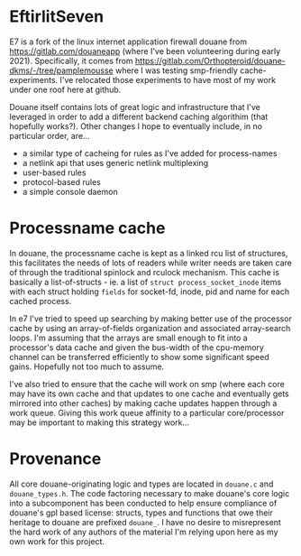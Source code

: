 # EftirlitSeven

E7 is a fork of the linux internet application firewall douane from https://gitlab.com/douaneapp (where I've been volunteering during early 2021). Specifically, it comes from https://gitlab.com/Orthopteroid/douane-dkms/-/tree/pamplemousse where I was testing smp-friendly cache-experiments. I've relocated those experiments to have most of my work under one roof here at github.

Douane itself contains lots of great logic and infrastructure that I've leveraged in order to add a different backend caching algorithim (that hopefully works?). Other changes I hope to eventually include, in no particular order, are...
- a similar type of cacheing for rules as I've added for process-names
- a netlink api that uses generic netlink multiplexing
- user-based rules
- protocol-based rules
- a simple console daemon

# Processname cache

In douane, the processname cache is kept as a linked rcu list of structures, this facilitates the needs of lots of readers while writer needs are taken care of through the traditional spinlock and rculock mechanism. This cache is basically a list-of-structs - ie. a list of `struct process_socket_inode` items with each struct holding `fields` for socket-fd, inode, pid and name for each cached process.

In e7 I've tried to speed up searching by making better use of the processor cache by using an array-of-fields organization and associated array-search loops. I'm assuming that the arrays are small enough to fit into a processor's data cache and given the bus-width of the cpu-memory channel can be transferred efficiently to show some significant speed gains. Hopefully not too much to assume.

I've also tried to ensure that the cache will work on smp (where each core may have its own cache and that updates to one cache and eventually gets mirrored into other caches) by making cache updates happen through a work queue. Giving this work queue affinity to a particular core/processor may be important to making this strategy work...

# Provenance

All core douane-originating logic and types are located in `douane.c` and `douane_types.h`. The code factoring necessary to make douane's core logic into a subcomponent has been conducted to help ensure compliance of douane's gpl based license: structs, types and functions that owe their heritage to douane are prefixed `douane_`. I have no desire to misrepresent the hard work of any authors of the material I'm relying upon here as my own work for this project.
